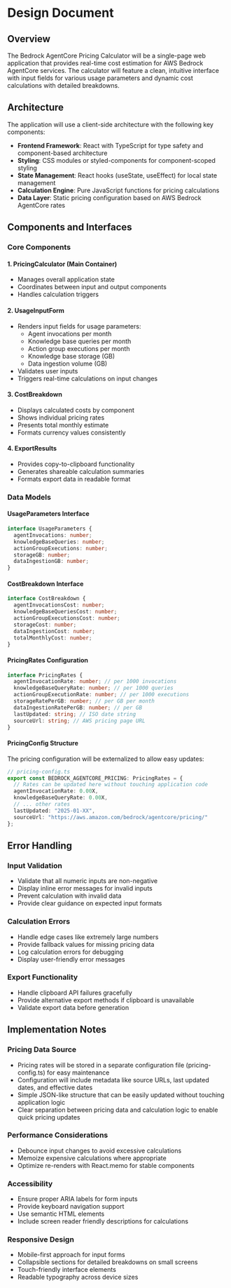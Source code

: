 # Design Document

## Overview

The Bedrock AgentCore Pricing Calculator will be a single-page web application that provides real-time cost estimation for AWS Bedrock AgentCore services. The calculator will feature a clean, intuitive interface with input fields for various usage parameters and dynamic cost calculations with detailed breakdowns.

## Architecture

The application will use a client-side architecture with the following key components:

- **Frontend Framework**: React with TypeScript for type safety and component-based architecture
- **Styling**: CSS modules or styled-components for component-scoped styling
- **State Management**: React hooks (useState, useEffect) for local state management
- **Calculation Engine**: Pure JavaScript functions for pricing calculations
- **Data Layer**: Static pricing configuration based on AWS Bedrock AgentCore rates

## Components and Interfaces

### Core Components

#### 1. PricingCalculator (Main Container)
- Manages overall application state
- Coordinates between input and output components
- Handles calculation triggers

#### 2. UsageInputForm
- Renders input fields for usage parameters:
  - Agent invocations per month
  - Knowledge base queries per month
  - Action group executions per month
  - Knowledge base storage (GB)
  - Data ingestion volume (GB)
- Validates user inputs
- Triggers real-time calculations on input changes

#### 3. CostBreakdown
- Displays calculated costs by component
- Shows individual pricing rates
- Presents total monthly estimate
- Formats currency values consistently

#### 4. ExportResults
- Provides copy-to-clipboard functionality
- Generates shareable calculation summaries
- Formats export data in readable format

### Data Models

#### UsageParameters Interface
```typescript
interface UsageParameters {
  agentInvocations: number;
  knowledgeBaseQueries: number;
  actionGroupExecutions: number;
  storageGB: number;
  dataIngestionGB: number;
}
```

#### CostBreakdown Interface
```typescript
interface CostBreakdown {
  agentInvocationsCost: number;
  knowledgeBaseQueriesCost: number;
  actionGroupExecutionsCost: number;
  storageCost: number;
  dataIngestionCost: number;
  totalMonthlyCost: number;
}
```

#### PricingRates Configuration
```typescript
interface PricingRates {
  agentInvocationRate: number; // per 1000 invocations
  knowledgeBaseQueryRate: number; // per 1000 queries
  actionGroupExecutionRate: number; // per 1000 executions
  storageRatePerGB: number; // per GB per month
  dataIngestionRatePerGB: number; // per GB
  lastUpdated: string; // ISO date string
  sourceUrl: string; // AWS pricing page URL
}
```

#### PricingConfig Structure
The pricing configuration will be externalized to allow easy updates:
```typescript
// pricing-config.ts
export const BEDROCK_AGENTCORE_PRICING: PricingRates = {
  // Rates can be updated here without touching application code
  agentInvocationRate: 0.00X,
  knowledgeBaseQueryRate: 0.00X,
  // ... other rates
  lastUpdated: "2025-01-XX",
  sourceUrl: "https://aws.amazon.com/bedrock/agentcore/pricing/"
};
```

## Error Handling

### Input Validation
- Validate that all numeric inputs are non-negative
- Display inline error messages for invalid inputs
- Prevent calculation with invalid data
- Provide clear guidance on expected input formats

### Calculation Errors
- Handle edge cases like extremely large numbers
- Provide fallback values for missing pricing data
- Log calculation errors for debugging
- Display user-friendly error messages

### Export Functionality
- Handle clipboard API failures gracefully
- Provide alternative export methods if clipboard is unavailable
- Validate export data before generation



## Implementation Notes

### Pricing Data Source
- Pricing rates will be stored in a separate configuration file (pricing-config.ts) for easy maintenance
- Configuration will include metadata like source URLs, last updated dates, and effective dates
- Simple JSON-like structure that can be easily updated without touching application logic
- Clear separation between pricing data and calculation logic to enable quick pricing updates

### Performance Considerations
- Debounce input changes to avoid excessive calculations
- Memoize expensive calculations where appropriate
- Optimize re-renders with React.memo for stable components

### Accessibility
- Ensure proper ARIA labels for form inputs
- Provide keyboard navigation support
- Use semantic HTML elements
- Include screen reader friendly descriptions for calculations

### Responsive Design
- Mobile-first approach for input forms
- Collapsible sections for detailed breakdowns on small screens
- Touch-friendly interface elements
- Readable typography across device sizes